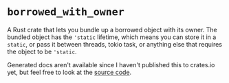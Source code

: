 # `borrowed_with_owner`
A Rust crate that lets you bundle up a borrowed object with its owner. The bundled object has the `'static` lifetime, which means you can store it in a `static`, or pass it between threads, tokio task, or anything else that requires the object to be `'static`.

Generated docs aren't available since I haven't published this to crates.io yet, but feel free to look at the [source code](./src/lib.rs).
